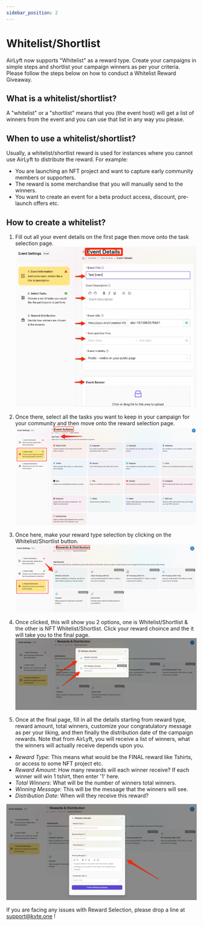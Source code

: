 ```yaml
---
sidebar_position: 2
---
```


# Whitelist/Shortlist
AirLyft now supports "Whitelist" as a reward type. Create your campaigns in simple steps and shortlist your campaign winners as per your criteria. Please follow the steps below on how to conduct a Whitelist Reward Giveaway.

## What is a whitelist/shortlist?
A "whitelist" or a "shortlist" means that you (the event host) will get a list of winners from the event and you can use that list in any way you please.
## When to use a whitelist/shortlist?
Usually, a whitelist/shortlist reward is used for instances where you cannot use AirLyft to distribute the reward. For example:
- You are launching an NFT project and want to capture early community members or supporters.
- The reward is some merchandise that you will manually send to the winners.
- You want to create an event for a beta product access, discount, pre-launch offers etc.

## How to create a whitelist?
1. Fill out all your event details on the first page then move onto the task selection page.
![Creating a whitelist giveaway](./images/wl1.png)

2. Once there, select all the tasks you want to keep in your campaign for your community and then move onto the reward selection page.
![Creating a whitelist giveaway](./images/wl2.png)

3. Once here, make your reward type selection by clicking on the Whitelist/Shortlist button.
![Creating a whitelist giveaway](./images/wl3.png)

4. Once clicked, this will show you 2 options, one is Whitelist/Shortlist & the other is NFT Whitelist/Shortlist. Click your reward choince and the it will take you to the final page.
![Creating a whitelist giveaway](./images/wl4.png)

5. Once at the final page, fill in all the details starting from reward type, reward amount, total winners, customize your congratulatory message as per your liking, and then finally the distribution date of the campaign rewards.
Note that from AirLyft, you will receive a list of winners, what the winners will actually receive depends upon you.
- *Reward Type*: This means what would be the FINAL reward like Tshirts, or access to some NFT project etc.
- *Reward Amount*: How many rewards will each winner receive? If each winner will win 1 tshirt, then enter '1' here.
- *Total Winners*: What will be the number of winners total winners.
- *Winning Message*: This will be the message that the winners will see.
- *Distribution Date*: When will they receive this reward?

![Creating a whitelist giveaway](./images/wl5.png)

If you are facing any issues with Reward Selection, please drop a line at support@kyte.one !